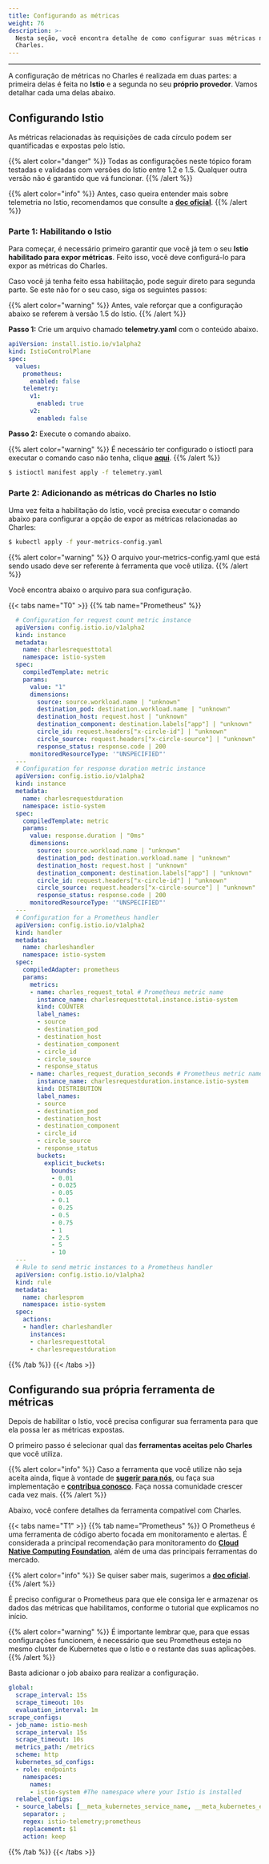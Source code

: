 ```yaml
---
title: Configurando as métricas
weight: 76
description: >-
  Nesta seção, você encontra detalhe de como configurar suas métricas no
  Charles.
---
```


---

A configuração de métricas no Charles é realizada em duas partes: a primeira delas é feita no **Istio** e a segunda no seu **próprio provedor**. Vamos detalhar cada uma delas abaixo.

## **Configurando Istio**

As métricas relacionadas às requisições de cada círculo podem ser quantificadas e expostas pelo Istio.

{{% alert color="danger" %}}
Todas as configurações neste tópico foram testadas e validadas com versões do Istio entre 1.2 e 1.5. Qualquer outra versão não é garantido que vá funcionar.
{{% /alert %}}

{{% alert color="info" %}}
Antes, caso queira entender mais sobre telemetria no Istio, recomendamos que consulte a [**doc oficial**](https://istio.io/docs/tasks/observability/metrics/).
{{% /alert %}}

### **Parte 1: Habilitando o Istio**

Para começar, é necessário primeiro garantir que você já tem o seu **Istio habilitado para expor métricas**. Feito isso, você deve configurá-lo para expor as métricas do Charles.

Caso você já tenha feito essa habilitação, pode seguir direto para segunda parte. Se este não for o seu caso, siga os seguintes passos:

{{% alert color="warning" %}}
Antes, vale reforçar que a configuração abaixo se referem à versão 1.5 do Istio.
{{% /alert %}}

**Passo 1:** Crie um arquivo chamado **telemetry.yaml** com o conteúdo abaixo.

```yaml
apiVersion: install.istio.io/v1alpha2
kind: IstioControlPlane
spec:
  values:
    prometheus:
      enabled: false
    telemetry:
      v1:
        enabled: true
      v2:
        enabled: false
```

**Passo 2:** Execute o comando abaixo.

{{% alert color="warning" %}}
É necessário ter configurado o istioctl para executar o comando caso não tenha, clique [**aqui**](https://istio.io/docs/setup/getting-started/#download).
{{% /alert %}}

```bash
$ istioctl manifest apply -f telemetry.yaml
```



### **Parte 2: Adicionando as métricas do Charles no Istio**

Uma vez feita a habilitação do Istio, você precisa executar o comando abaixo para configurar a opção de expor as métricas relacionadas ao Charles:

```bash
$ kubectl apply -f your-metrics-config.yaml
```

{{% alert color="warning" %}}
O arquivo your-metrics-config.yaml que está sendo usado deve ser referente à ferramenta que você utiliza.
{{% /alert %}}

Você encontra abaixo o arquivo para sua configuração.

{{< tabs name="T0" >}}
{{% tab name="Prometheus" %}}
```yaml
  # Configuration for request count metric instance
  apiVersion: config.istio.io/v1alpha2
  kind: instance
  metadata:
    name: charlesrequesttotal
    namespace: istio-system
  spec:
    compiledTemplate: metric
    params:
      value: "1"
      dimensions:
        source: source.workload.name | "unknown"
        destination_pod: destination.workload.name | "unknown"
        destination_host: request.host | "unknown"
        destination_component: destination.labels["app"] | "unknown"
        circle_id: request.headers["x-circle-id"] | "unknown"
        circle_source: request.headers["x-circle-source"] | "unknown"
        response_status: response.code | 200
      monitoredResourceType: '"UNSPECIFIED"'
  ---
  # Configuration for response duration metric instance
  apiVersion: config.istio.io/v1alpha2
  kind: instance
  metadata: 
    name: charlesrequestduration
    namespace: istio-system
  spec: 
    compiledTemplate: metric
    params: 
      value: response.duration | "0ms"
      dimensions:
        source: source.workload.name | "unknown"
        destination_pod: destination.workload.name | "unknown"
        destination_host: request.host | "unknown"
        destination_component: destination.labels["app"] | "unknown"
        circle_id: request.headers["x-circle-id"] | "unknown"
        circle_source: request.headers["x-circle-source"] | "unknown"
        response_status: response.code | 200
      monitoredResourceType: '"UNSPECIFIED"'
  ---     
  # Configuration for a Prometheus handler
  apiVersion: config.istio.io/v1alpha2
  kind: handler
  metadata:
    name: charleshandler
    namespace: istio-system
  spec:
    compiledAdapter: prometheus
    params:  
      metrics:
      - name: charles_request_total # Prometheus metric name
        instance_name: charlesrequesttotal.instance.istio-system
        kind: COUNTER
        label_names:
        - source
        - destination_pod
        - destination_host
        - destination_component
        - circle_id
        - circle_source
        - response_status
      - name: charles_request_duration_seconds # Prometheus metric name
        instance_name: charlesrequestduration.instance.istio-system
        kind: DISTRIBUTION
        label_names:
        - source
        - destination_pod
        - destination_host
        - destination_component
        - circle_id
        - circle_source
        - response_status
        buckets:
          explicit_buckets:
            bounds:
            - 0.01
            - 0.025
            - 0.05
            - 0.1
            - 0.25
            - 0.5
            - 0.75
            - 1
            - 2.5
            - 5
            - 10
  ---
  # Rule to send metric instances to a Prometheus handler
  apiVersion: config.istio.io/v1alpha2
  kind: rule
  metadata:
    name: charlesprom
    namespace: istio-system
  spec:
    actions:
    - handler: charleshandler
      instances:
      - charlesrequesttotal
      - charlesrequestduration
```
{{% /tab %}}
{{< /tabs >}}

## **Configurando sua própria ferramenta de métricas**

Depois de habilitar o Istio, você precisa configurar sua ferramenta para que ela possa ler as métricas expostas.

O primeiro passo é selecionar qual das **ferramentas aceitas pelo Charles** que você utiliza.

{{% alert color="info" %}}
Caso a ferramenta que você utilize não seja aceita ainda, fique à vontade de [**sugerir para nós**](https://github.com/ZupIT/charlescd/issues), ou faça sua implementação e [**contribua conosco**](https://github.com/ZupIT/charlescd/blob/master/CONTRIBUTING). Faça nossa comunidade crescer cada vez mais.
{{% /alert %}}

Abaixo, você confere detalhes da ferramenta compatível com Charles.

{{< tabs name="T1" >}}
{{% tab name="Prometheus" %}}
O Prometheus é uma ferramenta de código aberto focada em monitoramento e alertas. É considerada a principal recomendação para monitoramento do [**Cloud Native Computing Foundation**](https://cncf.io/), além de uma das principais ferramentas do mercado.

{{% alert color="info" %}}
Se quiser saber mais, sugerimos a [**doc oficial**](https://prometheus.io/).
{{% /alert %}}

É preciso configurar o Prometheus para que ele consiga ler e armazenar os dados das métricas que habilitamos, conforme o tutorial que explicamos no início.

{{% alert color="warning" %}}
É importante lembrar que, para que essas configurações funcionem, é necessário que seu Prometheus esteja no mesmo cluster de Kubernetes que o Istio e o restante das suas aplicações.
{{% /alert %}}

Basta adicionar o job abaixo para realizar a configuração.

```yaml
global:
  scrape_interval: 15s
  scrape_timeout: 10s
  evaluation_interval: 1m
scrape_configs:
- job_name: istio-mesh
  scrape_interval: 15s
  scrape_timeout: 10s
  metrics_path: /metrics
  scheme: http
  kubernetes_sd_configs:
  - role: endpoints
    namespaces:
      names:
      - istio-system #The namespace where your Istio is installed
  relabel_configs:
  - source_labels: [__meta_kubernetes_service_name, __meta_kubernetes_endpoint_port_name]
    separator: ;
    regex: istio-telemetry;prometheus
    replacement: $1
    action: keep
```
{{% /tab %}}
{{< /tabs >}}
